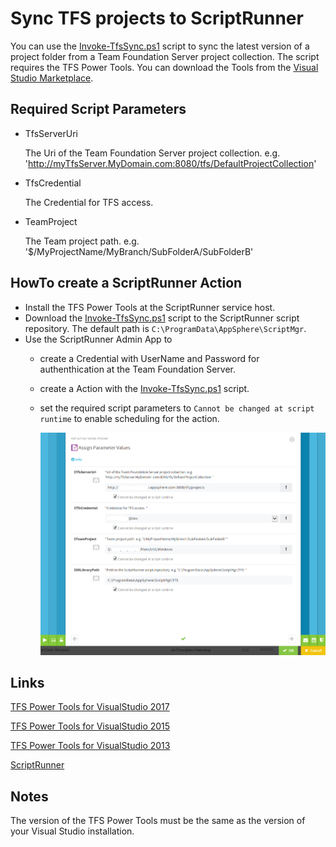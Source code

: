 # Sync TFS projects to ScriptRunner

You can use the [Invoke-TfsSync.ps1](./Invoke-TfsSync.ps1) script to sync the latest version of a project folder from a Team Foundation Server project collection.
The script requires the TFS Power Tools. You can download the Tools from the [Visual Studio Marketplace](https://marketplace.visualstudio.com).


## Required Script Parameters

- TfsServerUri

  The Uri of the Team Foundation Server project collection.
  e.g. 'http://myTfsServer.MyDomain.com:8080/tfs/DefaultProjectCollection'

- TfsCredential

  The  Credential for TFS access.

- TeamProject

  The Team project path.
  e.g. '$/MyProjectName/MyBranch/SubFolderA/SubFolderB'



## HowTo create a ScriptRunner Action

- Install the TFS Power Tools at the ScriptRunner service host.
- Download the [Invoke-TfsSync.ps1](./Invoke-TfsSync.ps1) script to the ScriptRunner script repository. The default path is `C:\ProgramData\AppSphere\ScriptMgr`.
- Use the ScriptRunner Admin App to
  + create a Credential with UserName and Password for authenthication at the Team Foundation Server.
  + create a Action with the [Invoke-TfsSync.ps1](./Invoke-TfsSync.ps1) script.
  + set the required script parameters to `Cannot be changed at script runtime` to enable scheduling for the action.

    ![HowTo set Action parameters](./images/Invoke-TfsSync_ActionParameters.png)


## Links
[TFS Power Tools for VisualStudio 2017](https://marketplace.visualstudio.com/items?itemName=AdamRDriscoll.PowerShellToolsforVisualStudio2017-18561)

[TFS Power Tools for VisualStudio 2015](https://marketplace.visualstudio.com/items?itemName=AdamRDriscoll.PowerShellToolsforVisualStudio2015)

[TFS Power Tools for VisualStudio 2013](https://marketplace.visualstudio.com/items?itemName=AdamRDriscoll.PowerShellToolsforVisualStudio2013)

[ScriptRunner](https://scriptrunner.com "ScriptRunner")


## Notes
The version of the TFS Power Tools must be the same as the version of your Visual Studio installation.